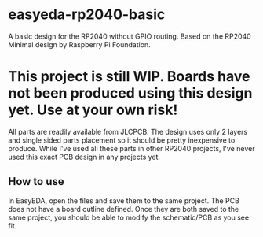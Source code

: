 # easyeda-rp2040-basic
A basic design for the RP2040 without GPIO routing. Based on the RP2040 Minimal design by Raspberry Pi Foundation.

# This project is still WIP. Boards have not been produced using this design yet. Use at your own risk!

All parts are readily available from JLCPCB. The design uses only 2 layers and single sided parts placement so it should be pretty inexpensive to produce. While I've used all these parts in other RP2040 projects, I've never used this exact PCB design in any projects yet.

## How to use
In EasyEDA, open the files and save them to the same project. The PCB does not have a board outline defined. Once they are both saved to the same project, you should be able to modify the schematic/PCB as you see fit.
